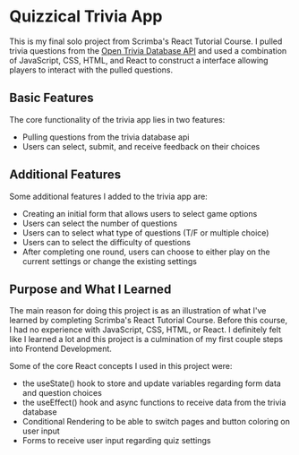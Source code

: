 # Quizzical Trivia App

This is my final solo project from Scrimba's React Tutorial Course. 
I pulled trivia questions from the [Open Trivia Database API](https://opentdb.com) and 
used a combination of JavaScript, CSS, HTML, and React to construct 
a interface allowing players to interact with the pulled questions. 

## Basic Features 

The core functionality of the trivia app lies in two features:

- Pulling questions from the trivia database api 
- Users can select, submit, and receive feedback on their choices

## Additional Features

Some additional features I added to the trivia app are:

- Creating an initial form that allows users to select game options
- Users can select the number of questions
- Users can to select what type of questions (T/F or multiple choice)
- Users can to select the difficulty of questions 
- After completing one round, users can choose to either play on the current settings or change the existing settings

## Purpose and What I Learned

The main reason for doing this project is as an illustration of what I've learned
by completing Scrimba's React Tutorial Course. Before this course, I had no experience
with JavaScript, CSS, HTML, or React. I definitely felt like I learned a lot and 
this project is a culmination of my first couple steps into Frontend Development. 

Some of the core React concepts I used in this project were:

- the useState() hook to store and update variables regarding form data and question choices 
- the useEffect() hook and async functions to receive data from the trivia database 
- Conditional Rendering to be able to switch pages and button coloring on user input
- Forms to receive user input regarding quiz settings 
<!-- 
## Try it here!
https://sparks0219.github.io/Quizzical_Trivia_App/ -->



